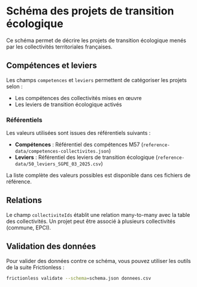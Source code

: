 # Schéma des projets de transition écologique

Ce schéma permet de décrire les projets de transition écologique menés par les collectivités territoriales françaises.

## Compétences et leviers

Les champs `competences` et `leviers` permettent de catégoriser les projets selon :
- Les compétences des collectivités mises en œuvre
- Les leviers de transition écologique activés

### Référentiels

Les valeurs utilisées sont issues des référentiels suivants :
- **Compétences** : Référentiel des compétences M57 (`reference-data/competences-collectivites.json`)
- **Leviers** : Référentiel des leviers de transition écologique (`reference-data/50_leviers_SGPE_03_2025.csv`)

La liste complète des valeurs possibles est disponible dans ces fichiers de référence.

## Relations

Le champ `collectiviteIds` établit une relation many-to-many avec la table des collectivités. Un projet peut être associé à plusieurs collectivités (commune, EPCI).

## Validation des données

Pour valider des données contre ce schéma, vous pouvez utiliser les outils de la suite Frictionless :

```bash
frictionless validate --schema=schema.json donnees.csv
```